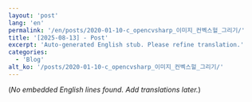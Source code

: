 ```yaml
---
layout: 'post'
lang: 'en'
permalink: '/en/posts/2020-01-10-c_opencvsharp_이미지_컨벡스헐_그리기/'
title: '[2025-08-13] - Post'
excerpt: 'Auto-generated English stub. Please refine translation.'
categories:
  - 'Blog'
alt_ko: '/posts/2020-01-10-c_opencvsharp_이미지_컨벡스헐_그리기/'
---
```


(*No embedded English lines found. Add translations later.*)
